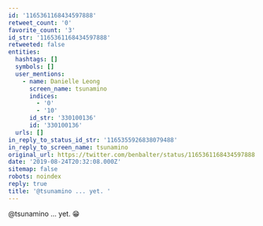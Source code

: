```yaml
---
id: '1165361168434597888'
retweet_count: '0'
favorite_count: '3'
id_str: '1165361168434597888'
retweeted: false
entities:
  hashtags: []
  symbols: []
  user_mentions:
    - name: Danielle Leong
      screen_name: tsunamino
      indices:
        - '0'
        - '10'
      id_str: '330100136'
      id: '330100136'
  urls: []
in_reply_to_status_id_str: '1165355926838079488'
in_reply_to_screen_name: tsunamino
original_url: https://twitter.com/benbalter/status/1165361168434597888
date: '2019-08-24T20:32:08.000Z'
sitemap: false
robots: noindex
reply: true
title: '@tsunamino ... yet. '
---
```


@tsunamino ... yet. 😁